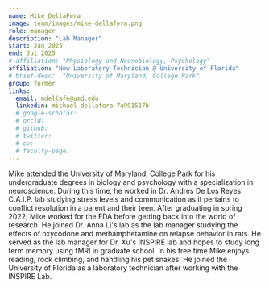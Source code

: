 ```yaml
---
name: Mike DellaFera
image: team/images/mike-dellafera.png
role: manager
description: "Lab Manager"
start: Jan 2025
end: Jul 2025
# affiliation: "Physiology and Neurobiology, Psychology"
affiliation: "Now Laboratory Technician @ University of Florida"
# brief-desc:  "University of Maryland, College Park"
group: former
links:
  email: mdellafe@umd.edu
  linkedin: michael-dellafera-7a991517b
  # google-scholar: 
  # orcid: 
  # github: 
  # twitter:   
  # cv: 
  # faculty-page: 
---
```

Mike attended the University of Maryland, College Park for his undergraduate degrees in biology and psychology with a specialization in neuroscience. During this time, he worked in Dr. Andres De Los Reyes' C.A.I.P. lab studying stress levels and communication as it pertains to conflict resolution in a parent and their teen. After graduating in spring 2022, Mike worked for the FDA before getting back into the world of research. He joined Dr. Anna Li's lab as the lab manager studying the effects of oxycodone and methamphetamine on relapse behavior in rats. He served as the lab manager for Dr. Xu's INSPIRE lab and hopes to study long term memory using fMRI in graduate school. In his free time Mike enjoys reading, rock climbing, and handling his pet snakes! He joined the University of Florida as a laboratory technician after working with the INSPIRE Lab. 